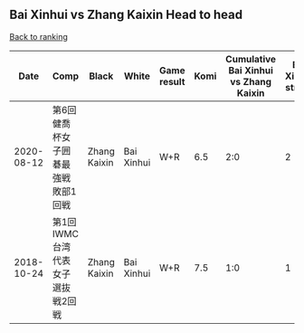 ## Bai Xinhui vs Zhang Kaixin Head to head

[Back to ranking](../../index.md)




| **Date** | **Comp** | **Black** | **White** | **Game result** | **Komi** | **Cumulative Bai Xinhui vs Zhang Kaixin** | **Bai Xinhui streak** | **Zhang Kaixin streak** | 
| --- | --- | --- | --- | --- | --- | --- | --- | --- |
| 2020-08-12 | 第6回健喬杯女子囲碁最強戦敗部1回戦 | Zhang Kaixin | Bai Xinhui | W+R | 6.5 | 2:0 | 2 | 0 | 
| 2018-10-24 | 第1回IWMC台湾代表女子選抜戦2回戦 | Zhang Kaixin | Bai Xinhui | W+R | 7.5 | 1:0 | 1 | 0 |




